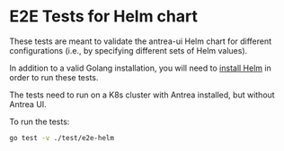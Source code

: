 # E2E Tests for Helm chart

These tests are meant to validate the antrea-ui Helm chart for different
configurations (i.e., by specifying different sets of Helm values).

In addition to a valid Golang installation, you will need to [install
Helm](https://helm.sh/docs/intro/install/) in order to run these tests.

The tests need to run on a K8s cluster with Antrea installed, but without Antrea
UI.

To run the tests:

```bash
go test -v ./test/e2e-helm
```

